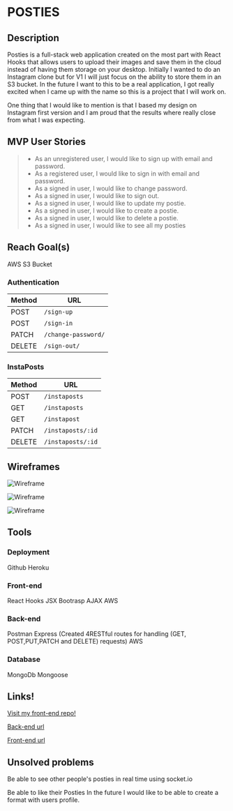# POSTIES

## Description
Posties is a full-stack web application created on the most part with React Hooks that allows users to upload their images and save them in the cloud instead of having them storage on your desktop. Initially I wanted to do an Instagram clone but for V1 I will just focus on the ability to store them in an S3 bucket. In the future I want to this to be a real application, I got really excited when I came up with the name so this is a project that I will work on.

One thing that I would like to mention is that I based my design on Instagram first version and I am proud that the results where really close from what I was expecting.

## MVP User Stories

> - As an unregistered user, I would like to sign up with email and password.
> - As a registered user, I would like to sign in with email and password.
> - As a signed in user, I would like to change password.
> - As a signed in user, I would like to sign out.
> - As a signed in user, I would like to update my postie.
> - As a signed in user, I would like to create a postie.
> - As a signed in user, I would like to delete a postie.
> - As a signed in user, I would like to see all my posties

## Reach Goal(s)
AWS S3 Bucket

### Authentication

| Method | URL
|--------|------------------------
| POST   | `/sign-up`
| POST   | `/sign-in`
| PATCH  | `/change-password/`
| DELETE | `/sign-out/`

### InstaPosts

| Method   | URL
|--------|------------------------
| POST   | `/instaposts`
| GET    | `/instaposts`
| GET    | `/instapost`
| PATCH  | `/instaposts/:id`
| DELETE | `/instaposts/:id`

## Wireframes

![Wireframe](https://i.imgur.com/m8dU72m.png)

![Wireframe](https://i.imgur.com/jgYKgrF.png)

![Wireframe](https://i.imgur.com/NpdHKe1.png)

## Tools

### Deployment

Github
Heroku

### Front-end
React Hooks
JSX
Bootrasp
AJAX
AWS

### Back-end
Postman
Express (Created 4RESTful routes for handling (GET, POST,PUT,PATCH and DELETE) requests)
AWS

### Database
MongoDb
Mongoose

## Links!

[Visit my front-end repo!](https://github.com/MichelleRahman21/capstone-frontend-michelle)

[Back-end url](https://blooming-bayou-14570.herokuapp.com/)

[Front-end url](https://michellerahman21.github.io/capstone-frontend-michelle/)
## Unsolved problems
Be able to see other people's posties in real time using socket.io

Be able to like their Posties
In the future I would like to be able to create a format with users profile.
